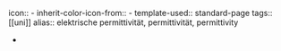 icon:: -
inherit-color-icon-from:: -
template-used:: standard-page
tags:: [[uni]]
alias:: elektrische permittivität, permittivität, permittivity

-
